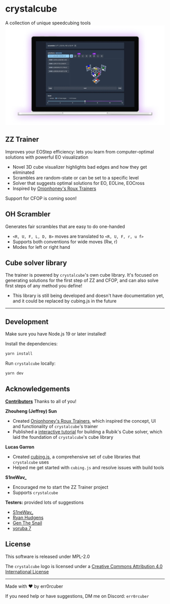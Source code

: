 # crystalcube
A collection of unique speedcubing tools
![screenshot of crystalcube](src/assets/mockup-dark.webp)

## ZZ Trainer
Improves your EOStep efficiency: lets you learn from computer-optimal solutions with powerful EO visualization
- Novel 3D cube visualizer highlights bad edges and how they get eliminated
- Scrambles are random-state or can be set to a specific level
- Solver that suggests optimal solutions for EO, EOLine, EOCross
- Inspired by [Onionhoney's Roux Trainers](https://onionhoney.github.io/roux-trainers/)

Support for CFOP is coming soon!

## OH Scrambler
Generates fair scrambles that are easy to do one-handed
- `<R, U, F, L, D, B>` moves are translated to `<R, U, F, r, u f>`
- Supports both conventions for wide moves (Rw, r)
- Modes for left or right hand

## Cube solver library
The trainer is powered by `crystalcube`'s own cube library. It's focused on generating solutions for the first step of ZZ and CFOP, and can also solve first steps of any method you define!
- This library is still being developed and doesn't have documentation yet, and it could be replaced by cubing.js in the future
---
## Development
Make sure you have Node.js 19 or later installed!

Install the dependencies:
```bash
yarn install
```

Run `crystalcube` locally:
```bash
yarn dev
```

## Acknowledgements
**[Contributors](https://github.com/ericx20/crystalcube/graphs/contributors)**
Thanks to all of you!

**Zhouheng (Jeffrey) Sun**
- Created [Onionhoney's Roux Trainers](https://onionhoney.github.io/roux-trainers/), which inspired the concept, UI and functionality of `crystalcube`'s trainer
- Published a [interactive tutorial](https://observablehq.com/@onionhoney/how-to-model-a-rubiks-cube) for building a Rubik's Cube solver, which laid the foundation of `crystalcube`'s cube library

**Lucas Garron**
- Created [cubing.js](https://github.com/cubing/cubing.js), a comprehensive set of cube libraries that `crystalcube` uses
- Helped me get started with `cubing.js`  and resolve issues with build tools

**S1neWav_**
- Encouraged me to start the ZZ Trainer project
- Supports `crystalcube`

**Testers:** provided lots of suggestions
- [S1neWav_](https://www.youtube.com/@S1neWav_)
- [Ryan Hudgens](https://www.youtube.com/@OreKehStrah)
- [Gen The Snail](https://www.youtube.com/@GenTheSnail)
- [yoruba 7](https://www.youtube.com/@yoruba7807)

## License
This software is released under MPL-2.0

The `crystalcube` logo is licensed under a <a rel="license" href="http://creativecommons.org/licenses/by/4.0/">Creative Commons Attribution 4.0 International License</a>

---
Made with ❤️ by err0rcuber

If you need help or have suggestions, DM me on Discord: `err0rcuber`
